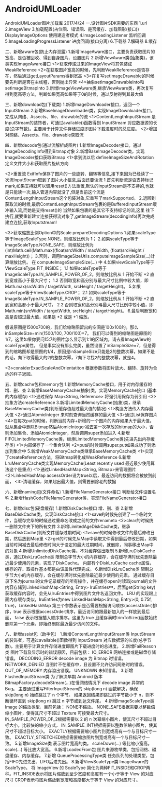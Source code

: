 # AndroidUMLoader
AndroidUMLoader图片加载库
2017/4/24
一.设计图片SDK需要的东西
1.url
2.imageView
3.加载配置(占位图、错误图、是否缓存、加载图形(接口))  DisplayImageOptions 使用建造者模式
4.ImageLoadingListener 监听回调
5.ImageLoadingProgressListener 进度回调(接口分离)
6.下载器
7.解码器
8.缓存

二、新增aware包(防止内存泄露)
1.新增ImageAware接口，主要负责获取图片的宽高、是否被回收、得到自身图片、设置图片
2.新增ViewAware类(抽象类)，该类实现ImageAware接口
   <1>获取传递过来的ImageView将其包装成WeakReference<View>
   <2>在获取图片宽高的时候，先判断WeakReference<View>是否存在，然后通过getLayoutParams得到宽高
   <3>在复写setImageDrawable的时候要先判断是否在主线程，否则抛出异常
   <4>抽象setImageDrawableInto和setImageBitmapInto
3.新增ImageViewAware类,继承ViewAware类，再次复写得到宽高等方法，判断如果宽高如果等于0的时候，通过反射得到其最大值

三、新增download包(下载类)
1.新增ImageDownloader接口，返回一个InputStream
2.新增BaseImageDownloader类，实现ImageDownloader接口，完成从网络、Assects、file、drawable的流
   <1>ContentLengthInputStream 是InputStream的装饰者，可通过available()函数得到 InputStream 对应数据源的长度(总字节数)。主要用于计算文件存储进度即图片下载进度时的总进度。
   <2>增加对网络、Assects、file、drawable获取流

四、新增decode包(通过流解析成图片)
1.新增ImageDecoder接口，通过ImageDecodingInfo得到Bitmap对象
2.新增BaseImageDecoder类，实现ImageDecoder接口获取Bitmap
   <1>拿到流以后 defineImageSizeAndRotation 定义文件大小和获取图片旋转方向

   <2>重置流 ExifInfo保存了图片的一些旋转、翻转等信息,接下来因为已经读了一次流InputStream取到了图片大小信息,后面还要读流
      1.首先判断流是否支持标记mark,如果支持就可以调用reset()方法重置,默认的InputStream是不支持的,也就是只能读一次,输入管道内容就没了,但是当前这个流是
      ContentLengthInputStream这个包装对象,它重写了markSupported。
      2.退回到获取流的时候,最后ContentLengthInputStream包裹的是BufferedInputStream缓冲输入流,而她是支持reset()的
      当然如果包裹的是其它不支持标记的流,这里 往下执行,就要重新建立连接获得流对象了,getImageStream(decodingInfo)再次完成建立连接,获取Inputstream!

   <3>获取缩放比例Option中的Scale
      prepareDecodingOptions
      1.如果scaleType等于ImageScaleType.NONE，则缩放比例为 1；
      2.如果scaleType等于ImageScaleType.NONE_SAFE，则缩放比例为 (int)Math.ceil(Math.max((float)srcWidth / maxWidth, (float)srcHeight / maxHeight))；
      3.否则，调用ImageSizeUtils.computeImageSampleSize(…)计算缩放比例。
      在 computeImageSampleSize(…) 中
      4.如果viewScaleType等于ViewScaleType.FIT_INSIDE；
      1.1 如果scaleType等于ImageScaleType.IN_SAMPLE_POWER_OF_2，则缩放比例从 1 开始不断 *2 直到宽或高小于最大尺寸；
      1.2 否则取宽和高分别与最大尺寸比例中较大值，即Math.max(srcWidth / targetWidth, srcHeight / targetHeight)。
      5.如果scaleType等于ViewScaleType.CROP；
      2.1 如果scaleType等于ImageScaleType.IN_SAMPLE_POWER_OF_2，则缩放比例从 1 开始不断 *2 直到宽和高都小于最大尺寸。
      2.2 否则取宽和高分别与最大尺寸比例中较小值，即Math.min(srcWidth / targetWidth, srcHeight / targetHeight)。
      6.最后判断宽和高是否超过最大值，如果是 *2 或是 +1 缩放。

假设原图是1500x700的，我们给缩略图留出的空间是100x100的。那么inSampleSize=min(1500/100, 700/100)=7。
我们可以得到的缩略图是原图的1/7。这里如果你要问15:7的图片怎么显示到1:1的区域内，请去看ImageView的scaleType属性。
但是事实没有那么完美，虽然设置了inSampleSize=7，但是得到的缩略图却是原图的1/4，原因是inSampleSize只能是2的整数次幂，如果不是的话，向下取得最大的2的整数次幂，7向下寻找2的整数次幂，就是4。

   <3>considerExactScaleAndOrientatiton  根据参数将图片放大、翻转、旋转为合适的样子返回。

五、新增cache包和memory包
1.新增MemoryCache接口，用于对内存缓存的增、删、查
2.新增BaseMemoryCache(抽象)类，实现MemoryCache接口 (基本的内存缓存)
  <1>通过保存 Map<String, Reference<Bitmap>> 将强引用保存为弱引用
  <2>抽象方法createReference
3.新增LimitedMemoryCache(抽象)类，继承BaseMemoryCache类(判断缓存值超过最大值的情况)
  <1>构造方法传入内存最大值
  <2>通过AtomicInteger 来时刻查询当然缓存的最大值
  <3>通过List<Bitmap>保存图片
  <4>在每次put的时候，判断当前内存+新增的一个图片的内存如果大于最大值，就从集合中删除Bitmap然后AtomicInteger减去第一次存放的bitmap的大小，否则添加集合、添加AtomicInteger，然后调用super添加进入
4.新增FIFOLimitedMemoryCache类，继承LimitedMemoryCache类(先进先出内存缓存类)
  <1>内部保存了一个集合队列
  <2>put的时候调用super.put如果成功了则添加到集合中
5.新增WeakMemoryCache类继承BaseMemoryCache类
  <1>实现了createReference方法，将Bitmap转化成WeakReference
6.新增LruMemoryCache类实现MemoryCache(Least recently used 最近最少使用算法这个是重点)
  <1>通过LinkedHashMap<String, Bitmap>来管理图片
  <2>LinkedHashMap accessOrder设为true以后，最近访问的数据将会被放到前面，
  <3>清理缓存，如果超出最大值，则需要删除老的数据

六、新增naming包(文件命名)
1.新增FileNameGenerator接口 判断给文件设置名称
2.新增HashCodeFileNameGenerator类，实现FileNameGenerator接口

七、新增disc包(硬盘缓存)
1.新增DiskCache接口 增、删、查
2.新增BaseDiskCache类，实现DiskCache接口
  <1>save的时候先创建了一个临时文件，当缓存完毕的时候通过重命名改成之前的文件renameto
  <2>clear的时候统一删除文件夹下的所有文件
3.新增LimitedAgeDiskCache类，继承BaseDiskCache(判断文件缓存过期时间)
  <1>save的时候修改文件的最后修改日期，然后放到Map里
  <2>get的时候先从Map中读取文件得到最后修改日期，如果当前时间减去最后修改时间大于设定的最大过期时间，就删除，同事移出Map中的对象
4.新增UnlimitedDiskCache类，不对缓存做出限制
5.新增LruDiskCache类，通过DiskLruCache类
限制总字节大小的内存缓存，会在缓存满时优先删除最近最少使用的元素，实现了DiskCache。
内部有个DiskLruCache cache属性，缓存的存、取操作基本都是由该属性代理完成。
6.新增DiskLruCache类
限制总字节大小的内存缓存，会在缓存满时优先删除最近最少使用的元素。
通过缓存目录下名为journal的文件记录缓存的所有操作，并在缓存open时读取journal的文件内容存储到LinkedHashMap<String, Entry> lruEntries中，后面get(String key)获取缓存内容时，会先从lruEntries中得到图片文件名返回文件。
LRU 的实现跟上面内存缓存类似，lruEntries为new LinkedHashMap<String, Entry>(0, 0.75f, true)，LinkedHashMap 第三个参数表示是否需要根据访问顺序(accessOrder)排序，true 表示根据accessOrder排序，最近访问的跟最新加入的一样放到最后面，
false 表示根据插入顺序排序。这里为 true 且缓存满时trimToSize()函数始终删除第一个元素，即始终删除最近最少访问的文件。

八、新增assist包（助手包）
1.新增ContentLengthInputStream类
InputStream的装饰者，可通过available()函数得到 InputStream 对应数据源的长度(总字节数)。主要用于计算文件存储进度即图片下载进度时的总进度。
2.新增FailReason类
  图片下载及显示时的错误原因，目前包括：
  IO_ERROR 网络连接或是磁盘存储错误。
  DECODING_ERROR decode image 为 Bitmap 时错误。
  NETWORK_DENIED 当图片不在缓存中，且设置不允许访问网络时的错误。
  OUT_OF_MEMORY 内存溢出错误。
  UNKNOWN 未知错误。
3.新增FlushedInputStream类
  为了解决早期 Android 版本BitmapFactory.decodeStream(…)在慢网络情况下 decode image 异常的 Bug。
  主要通过重写FilterInputStream的 skip(long n) 函数解决，确保 skip(long n) 始终跳过了 n 个字节。
  如果返回结果即跳过的字节数小于 n，则不断循环直到 skip(long n) 跳过 n 字节或到达文件尾。
4.新增ImageScaleType类
  Image 的缩放类型，目前包括：
  NONE不缩放。
  NONE_SAFE根据需要以整数倍缩小图片，使得其尺寸不超过 Texture 可接受最大尺寸。
  IN_SAMPLE_POWER_OF_2根据需要以 2 的 n 次幂缩小图片，使其尺寸不超过目标大小，比较快的缩小方式。
  IN_SAMPLE_INT根据需要以整数倍缩小图片，使其尺寸不超过目标大小。
  EXACTLY根据需要缩小图片到宽或高有一个与目标尺寸一致。
  EXACTLY_STRETCHED根据需要缩放图片到宽或高有一个与目标尺寸一致。
5.新增ImageSize类
  表示图片宽高的类。
  scaleDown(…) 等比缩小宽高。
  scale(…) 等比放大宽高。
6.新增LoadedFrom包
  图片来源枚举类，包括网络、磁盘缓存、内存缓存。
7.新增 QueueProcessingType类
  任务队列的处理类型，包括FIFO先进先出、LIFO后进先出。
8.新增ViewScaleType类
  ImageAware的 ScaleType。
  将 ImageView 的 ScaleType 简化为两种FIT_INSIDE和CROP两种。FIT_INSIDE表示将图片缩放到至少宽度和高度有一个小于等于 View 的对应尺寸
  CROP表示将图片缩放到宽度和高度都大于等于 View 的对应尺寸。


